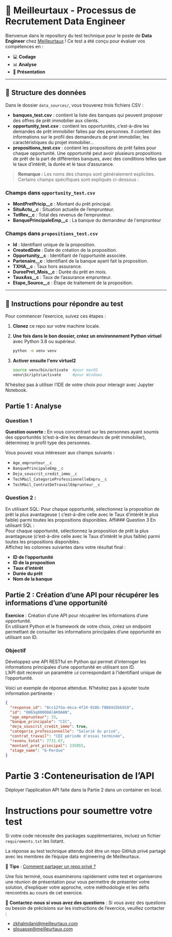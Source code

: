 # 🏢 Meilleurtaux - Processus de Recrutement Data Engineer

Bienvenue dans le repository du test technique pour le poste de **Data Engineer** chez [Meilleurtaux](https://www.meilleurtaux.com/) ! Ce test a été conçu pour évaluer vos compétences en :

- 💻 **Codage**
- 📊 **Analyse**
- 📝 **Présentation**

---

## 📂 Structure des données 

Dans le dossier `data_sources/`, vous trouverez trois fichiers CSV :

- **banques_test.csv** : contient la liste des banques qui peuvent proposer des offres de prêt immobilier aux clients.
- **opportunity_test.csv** : contient les opportunités, c’est-à-dire les demandes de prêt immobilier faites par des personnes. Il contient des informations sur le profil des demandeurs de pret immobilier, les caractéristiques du projet immobilier...
- **propositions_test.csv** : contient les propositions de prêt faites pour chaque opportunité. Une opportunité peut avoir plusieurs propositions de prêt de la part de différentes banques, avec des conditions telles que le taux d’intérêt, la durée et le taux d’assurance.

> **Remarque :** Les noms des champs sont généralement explicites. Certains champs spécifiques sont expliqués ci-dessous :

### Champs dans `opportunity_test.csv`
- **MontPretPricip__c** : Montant du prêt principal.
- **SituActu__c** : Situation actuelle de l’emprunteur.
- **TotRev__c** : Total des revenus de l’emprunteur.
- **BanquePrincipaleEmp__c** : La banque du demandeur de l'emprunteur

### Champs dans `propositions_test.csv`
- **Id** : Identifiant unique de la proposition.
- **CreatedDate** : Date de création de la proposition.
- **Opportunity__c** : Identifiant de l’opportunité associée.
- **Partenaire__c** : Identifiant de la banque ayant fait la proposition.
- **TXHA__c** : Taux hors assurance.
- **DureePret_Mois__c** : Durée du prêt en mois.
- **TauxAss__c** : Taux de l’assurance emprunteur.
- **Etape_Source__c** : Étape de traitement de la proposition.

---

## 📝 Instructions pour répondre au test

Pour commencer l’exercice, suivez ces étapes :

1. **Clonez** ce repo sur votre machine locale.
2. **Une fois dans le bon dossier, créez un environnement Python virtuel** avec Python 3.8 ou supérieur.

   ```bash
   python -m venv venv

3. **Activer ensuite l'env virtuel2**

	```bash 
    source venv/bin/activate  #pour macOS
    venv\Scripts\activate     #pour Windows

N'hésitez pas à utiliser l’IDE de votre choix pour interagir avec Jupyter Notebook.


## Partie 1 : Analyse

### Question 1
**Question ouverte :** En vous concentrant sur les personnes ayant soumis des opportunités (c’est-à-dire les demandeurs de prêt immobilier), déterminez le profil type des personnes.

Vous pouvez vous intéresser aux champs suivants : 
- `Age_emprunteur__c`
- `BanquePrincipaleEmp__c`
- `Deja_souscrit_credit_immo__c`
- `TechMail_CategorieProfessionnelleEmpru__c`
- `TechMail_ContratDeTravailEmprunteur__c`

### Question 2 : 
En utilisant SQL:
Pour chaque opportunité, sélectionnez la proposition de prêt la plus avantageuse ( c’est-à-dire celle avec le Taux d’intérêt le plus faible) parmi toutes les propositions disponibles.
Affi### Question 3
En utilisant SQL :  
Pour chaque opportunité, sélectionnez la proposition de prêt la plus avantageuse (c’est-à-dire celle avec le Taux d’intérêt le plus faible) parmi toutes les propositions disponibles.  
Affichez les colonnes suivantes dans votre résultat final :
- **ID de l’opportunité**
- **ID de la proposition**
- **Taux d’intérêt**
- **Durée du prêt**
- **Nom de la banque**

## Partie 2 : Création d’une API pour récupérer les informations d’une opportunité
**Exercice** : Création d’une API pour récupérer les informations d’une opportunité.  
En utilisant Python et le framework de votre choix, créez un endpoint permettant de consulter les informations principales d’une opportunité en utilisant son ID.

### Objectif
Développez une API RESTful en Python qui permet d’interroger les informations principales d’une opportunité en utilisant son ID.  
L’API doit recevoir un paramètre `id` correspondant à l’identifiant unique de l’opportunité.

Voici un exemple de réponse attendue. N’hésitez pas à ajouter toute information pertinente :

```json
{
  "response_id": "0cc12fda-deca-4f24-918b-f0884d2bb910",
  "id": "0065q00000AlAK0AAN",
  "age_emprunteur": 33,
  "banque_principale": "CIC",
  "deja_souscrit_credit_immo": true,
  "categorie_professionnelle": "Salarié du privé",
  "contrat_travail": "CDI période d'essai terminée",
  "revenu_total": 7731.67,
  "montant_pret_principal": 235055,
  "stage_name": "6-Perdue"
}
```
	

# Partie 3 :Conteneurisation de l’API 
Déployer l’application API faite dans la Partie 2 dans un container en local.


# Instructions pour soumettre votre test
Si votre code nécessite des packages supplémentaires, incluez un fichier `requirements.txt` les listant.

La réponse au test technique attendu doit être un repo GitHub privé partagé avec les membres de l’équipe data engineering de Meilleurtaux. 

🔹 **Tips** : [Comment partager un repo privé ?](https://docs.github.com/fr/account-and-profile/setting-up-and-managing-your-personal-account-on-github/managing-access-to-your-personal-repositories/inviting-collaborators-to-a-personal-repository)

Une fois terminé, nous examinerons rapidement votre test et organiserons une réunion de présentation pour vous permettre de présenter votre solution, d’expliquer votre approche, votre méthodologie et les défis rencontrés au cours de cet exercice.

📧 **Contactez-nous si vous avez des questions** :
Si vous avez des questions ou besoin de précisions sur les instructions de l’exercice, veuillez contacter :
- zkhalmdani@meilleurtaux.com
- glouasse@meilleurtaux.com

